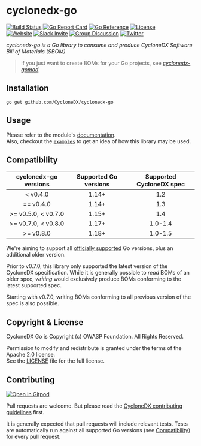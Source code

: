 # cyclonedx-go

[![Build Status](https://github.com/CycloneDX/cyclonedx-go/actions/workflows/ci.yml/badge.svg)](https://github.com/CycloneDX/cyclonedx-go/actions/workflows/ci.yml)
[![Go Report Card](https://goreportcard.com/badge/github.com/CycloneDX/cyclonedx-go)](https://goreportcard.com/report/github.com/CycloneDX/cyclonedx-go)
[![Go Reference](https://pkg.go.dev/badge/github.com/nscuro/cyclonedx-go.svg)](https://pkg.go.dev/github.com/CycloneDX/cyclonedx-go)
[![License](https://img.shields.io/badge/license-Apache%202.0-brightgreen.svg)](LICENSE)  
[![Website](https://img.shields.io/badge/https://-cyclonedx.org-blue.svg)](https://cyclonedx.org/)
[![Slack Invite](https://img.shields.io/badge/Slack-Join-blue?logo=slack&labelColor=393939)](https://cyclonedx.org/slack/invite)
[![Group Discussion](https://img.shields.io/badge/discussion-groups.io-blue.svg)](https://groups.io/g/CycloneDX)
[![Twitter](https://img.shields.io/twitter/url/http/shields.io.svg?style=social&label=Follow)](https://twitter.com/CycloneDX_Spec)

*cyclonedx-go is a Go library to consume and produce CycloneDX Software Bill of Materials (SBOM)*

> If you just want to create BOMs for your Go projects, see [*cyclonedx-gomod*](https://github.com/CycloneDX/cyclonedx-gomod)

## Installation

```
go get github.com/CycloneDX/cyclonedx-go
```

## Usage

Please refer to the module's [documentation](https://pkg.go.dev/github.com/CycloneDX/cyclonedx-go#section-documentation).  
Also, checkout the [`examples`](./example_test.go) to get an idea of how this library may be used.

## Compatibility

| cyclonedx-go versions | Supported Go versions | Supported CycloneDX spec |
|:---------------------:|:---------------------:|:------------------------:|
|       < v0.4.0        |         1.14+         |           1.2            |
|       == v0.4.0       |         1.14+         |           1.3            |
|  >= v0.5.0, < v0.7.0  |         1.15+         |           1.4            |
|  >= v0.7.0, < v0.8.0  |         1.17+         |         1.0-1.4          |
|       >= v0.8.0       |         1.18+         |         1.0-1.5          |

We're aiming to support all [officially supported](https://golang.org/doc/devel/release.html#policy) Go versions, plus
an additional older version.

Prior to v0.7.0, this library only supported the latest version of the CycloneDX specification. While it is generally 
possible to *read* BOMs of an older spec, *writing* would exclusively produce BOMs conforming to the latest supported spec.

Starting with v0.7.0, writing BOMs conforming to all previous version of the spec is also possible.

## Copyright & License

CycloneDX Go is Copyright (c) OWASP Foundation. All Rights Reserved.

Permission to modify and redistribute is granted under the terms of the Apache 2.0 license.  
See the [LICENSE](./LICENSE) file for the full license.

## Contributing

[![Open in Gitpod](https://gitpod.io/button/open-in-gitpod.svg)](https://gitpod.io/#https://github.com/CycloneDX/cyclonedx-go)

Pull requests are welcome. But please read the
[CycloneDX contributing guidelines](https://github.com/CycloneDX/.github/blob/master/CONTRIBUTING.md) first.

It is generally expected that pull requests will include relevant tests. Tests are automatically run against all
supported Go versions (see [Compatibility](#compatibility)) for every pull request.
